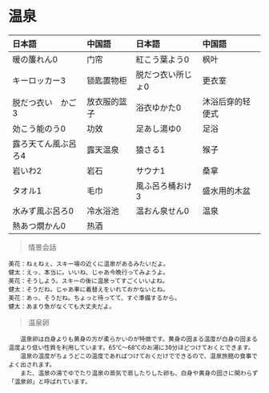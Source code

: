 # 温泉

| 日本語                           | 中国語       | 日本語                         | 中国語           |
| :------------------------------- | :----------- | :----------------------------- | :--------------- |
| <ruby>暖の簾れん0</ruby>         | 门帘         | <ruby>紅こう葉よう0</ruby>     | 枫叶             |
| <ruby>キーロッカー3</ruby>       | 锁匙置物柜   | <ruby>脱だつ衣い所じょ0</ruby> | 更衣室           |
| <ruby>脱だつ衣い　かご3</ruby>   | 放衣服的篮子 | <ruby>浴衣ゆかた0</ruby>       | 沐浴后穿的轻便式 |
| <ruby>効こう能のう0</ruby>       | 功效         | <ruby>足あし湯ゆ0</ruby>       | 足浴             |
| <ruby>露ろ天てん風ぶ呂ろ4</ruby> | 露天温泉     | <ruby>猿さる1</ruby>           | 猴子             |
| <ruby>岩いわ2</ruby>             | 岩石         | <ruby>サウナ1</ruby>           | 桑拿             |
| <ruby>タオル1</ruby>             | 毛巾         | <ruby>風ふ呂ろ桶おけ3</ruby>   | 盛水用的木盆     |
| <ruby>水みず風ぶ呂ろ0</ruby>     | 冷水浴池     | <ruby>温おん泉せん0</ruby>     | 温泉             |
| <ruby>熱あつ燗かん0</ruby>       | 热酒         |                                |                  |

> 情景会話

```text
美花：ねぇねぇ、スキー場の近くに温泉があるみたいだよ。
健太：えっ、本当に。いいね、じゃあ今晩行ってみようよ。
美花：そうしよう。スキーの後に温泉ってすごくいいよね。
健太：そうだね。じゃあ車に着替えをいれておかないとね。
美花：あっ、そうだね。ちょっと待ってて、すぐ準備するから。
健太：あまり急がなくても大丈夫だよ。
```

> 温泉卵

```text
　　温泉卵は白身よりも黄身の方が柔らかいのが特徴です。黄身の固まる温度が白身の固まる温度より低い性質を利用しています。65℃〜68℃のお湯に30分ほどつけておくとできます。
　　温泉の温度がちょうどこの温度であればつけておくだけでできるので、温泉旅館の食事でよく出されます。
　　また、温泉の湯でゆでたり温泉の蒸気で蒸したりした卵も、白身や黄身の固さに関わらず「温泉卵」と呼ばれています。
```
